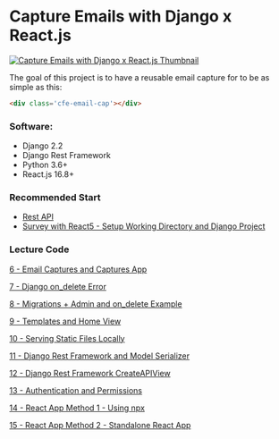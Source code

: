 # Capture Emails with Django x React.js

[![Capture Emails with Django x React.js Thumbnail](https://static.codingforentrepreneurs.com/media/projects/capture-emails-django-and-reactjs/images/share/Email_Cap-Django_-_React.jpg)
](https://www.codingforentrepreneurs.com/projects/capture-emails-django-and-reactjs)


The goal of this project is to have a reusable email capture for to be as simple as this:
```html
<div class='cfe-email-cap'></div>
```


### Software: 

- Django 2.2
- Django Rest Framework
- Python 3.6+
- React.js 16.8+



### Recommended Start

- [Rest API](https://kirr.co/cx7ktj)
- [Survey with React](https://kirr.co/y6dgwj)[5 - Setup Working Directory and Django Project](../../tree/bc83c8f0a48d549e04b78bf93f5677eaf2dd9c2b/)



### Lecture Code

[6 - Email Captures and Captures App](../../tree/3ad933b76b74a9034163629ab054ade491bae564/)

[7 - Django on_delete Error](../../tree/a4ac9b33272b45939c6bd1f9bf62ca2a2f696e75/)

[8 - Migrations + Admin and on_delete Example](../../tree/74580ca966d7cce968b06d8004a2911fe2f30a15/)

[9 - Templates and Home View](../../tree/cf47bc8bc859b221a5f9fb5355586baf60870d0c/)

[10 - Serving Static Files Locally](../../tree/241bd2c159ad41427c954a85edcb1b439cac2aa6/)

[11 - Django Rest Framework and Model Serializer](../../tree/86262fcc96bed0142fa012c6d1ca7ff035872db4/)

[12 - Django Rest Framework CreateAPIView](../../tree/57493eae54f1f0621c4b8e4063ebed576fd03298/)

[13 - Authentication and Permissions](../../tree/f6109e2f4de8b56dd839888010ec01a41f58f836/)

[14 - React App Method 1 - Using npx](../../tree/6fad46841780fa525e6977b44525dec7f9a273ae/)

[15 - React App Method 2 - Standalone React App](../../tree/160af9dc96800c257da102b992e4af2a782cc7a0/)

